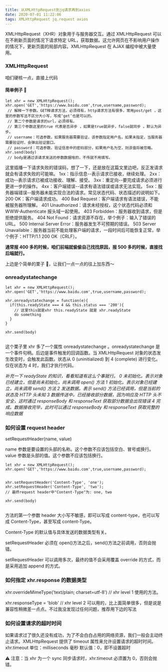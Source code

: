 ```yaml
---
title: 从XMLHttpRequest到jq请求再到axios
date: 2020-07-01 11:22:06
tags: XMLHttpRequest jq.request axios
---
```


XMLHttpRequest（XHR）对象用于与服务器交互。通过 XMLHttpRequest 可以在不刷新页面的情况下请求特定 URL，获取数据。这允许网页在不影响用户操作的情况下，更新页面的局部内容。XMLHttpRequest 在 AJAX 编程中被大量使用。

### XMLHttpRequest

咱们硬核一点，直接上代码

#### 简单例子 🌰

```
let xhr = new XMLHttpRequest();
xhr.open('GET','https://www.baidu.com',true,username,password);
 // 解释一下参数。GET释请求方法，必须得有，http请求方法有很多，常用post/get ，这里的参数写法不区分大小写，写成‘get’也是可以的。
 // 第二个参数是请求的url，必须得有。
 // 第三个参数这里的true 代表是否异步 ，如果是true就异步，false就同步 。默认为异步。
 // username：可选参数，如果服务器需要验证，该参数指定用户名，如果未指定，当服务器需要验证时，会弹出验证窗口。
 // password：可选参数，验证信息中的密码部分，如果用户名为空，则该值将被忽略。
xhr.send(body)
 // body是通过该请求发送的参数数据啥的，不传就不用填写。

```

这里插播一下请求失败的错误码，想了一下，还是放在这篇文里边吧，反正发请求就会有请求失败的可能嘛。
1xx：指示信息--表示请求已接收，继续处理。
2xx：成功--表示请求已被成功接收、理解、接受。
3xx：重定向--要完成请求必须进行更进一步的操作。
4xx：客户端错误--请求有语法错误或请求无法实现。
5xx：服务器端错误--服务器未能实现合法的请求。常见状态代码、状态描述的说明如下。
200 OK：客户端请求成功。
400 Bad Request：客户端请求有语法错误，不能被服务器所理解。
401 Unauthorized：请求未经授权，这个状态代码必须和 WWW-Authenticate 报头域一起使用。
403 Forbidden：服务器收到请求，但是拒绝提供服务。
404 Not Found：请求资源不存在，举个例子：输入了错误的 URL。
500 Internal Server Error：服务器发生不可预期的错误。
503 Server Unavailable：服务器当前不能处理客户端的请求，一段时间后可能恢复正常，举个例子：HTTP/1.1 200 OK（CRLF）。

**通常报 400 多的时候，咱们前端就偷偷自己找找原因，报 500 多的时候，直接找后端就行。**

上边是个简单的栗子 🌰，让我们一点一点的往上加东西～

### onreadystatechange

```
let xhr = new XMLHttpRequest();
xhr.open('GET','https://www.baidu.com',true,username,password);

xhr.onreadystatechange = function(e){
  if(this.readyState === 4 && this.status === '200'){
    // 这里this就是xhr this.readyState 就是 xhr.readyState
    do something
  }
}

xhr.send(body)


```

这个栗子里 xhr 多了一个属性 onreadystatechange 。onreadystatechange 是一个事件句柄。后边是事件触发的回调函数。当 XMLHttpRequest 对象的状态发生改变时，会触发此函数。状态从 0 (uninitialized) 到 4 (complete) 进行变化。仅在状态为 4 时，我们才执行代码。

_补充一下 readyState 的知识，看看知道有这么个事就行。_
_0 未初始化。表示对象已经建立，但是尚未初始化，尚未调用 open() 方法_
_1 初始化。表示对象已经建立，尚未调用 send() 方法_
_2 发送数据。表示 send() 方法已经调用，但是当前的状态及 HTTP 头未知_
_3 数据传送中。已经接收部分数据，因为响应及 HTTP 头不安全，这时通过 responseBody 和 responseText 获取部分数据会出现错误_
_4 完成。数据接收完毕，此时可以通过 responseBody 和 responseText 获取完整的响应数据_

### 如何设置 request header

setRequestHeader(name, value)

name 参数是要设置的头部的名称。这个参数不应该包括空白、冒号或换行。
value 参数是头部的值。这个参数不应该包括换行。

```
let xhr = new XMLHttpRequest();
xhr.open('GET','https://www.baidu.com',true,username,password);


xhr.setRequestHeader('Content-Type', 'one');
xhr.setRequestHeader('Content-Type', 'two');
// 最终request header中"Content-Type"为: one, two

xhr.send(body)


```

方法的第一个参数 header 大小写不敏感，即可以写成 content-type，也可以写成 Content-Type，甚至写成 content-Type。

Content-Type 的默认值与具体发送的数据类型有关。

setRequestHeader 必须在 open()方法之后，send()方法之前调用，否则会抛错。

setRequestHeader 可以调用多次，最终的值不会采用覆盖 override 的方式，而是采用追加 append 的方式。

### 如何指定 xhr.response 的数据类型

xhr.overrideMimeType('text/plain; charset=utf-8') // xhr level 1 使用的方法。

xhr.responseType = 'blob' // xhr level 2 可以用的，比上面简单很多，但是说是兼容性稍微差一点点。不过我没发现过任何问题，推荐用下边的写法

### 如何设置请求的超时时间

如果请求过了很久还没有成功，为了不会白白占用的网络资源，我们一般会主动终止请求。XMLHttpRequest 提供了 timeout 属性来允许设置请求的超时时间。
xhr.timeout
单位：milliseconds 毫秒
默认值：0，即不设置超时

⚠️ 注意：当 xhr 为一个 sync 同步请求时，xhr.timeout 必须置为 0，否则会抛错。
